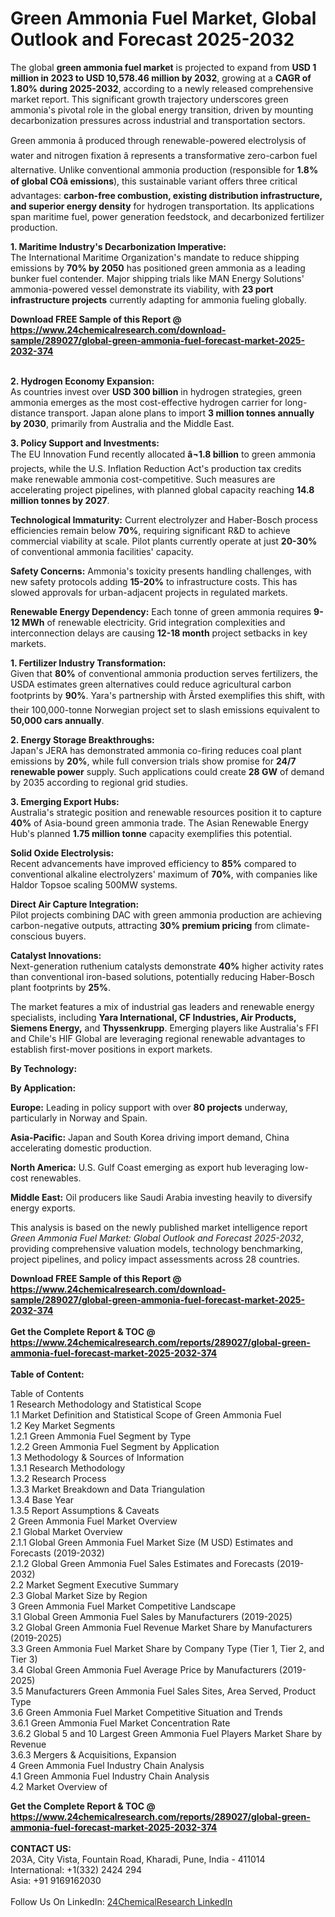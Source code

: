 <h1>Green Ammonia Fuel Market, Global Outlook and Forecast 2025-2032</h1><p>The global <strong>green ammonia fuel market</strong> is projected to expand from <strong>USD 1 million in 2023 to USD 10,578.46 million by 2032</strong>, growing at a <strong>CAGR of 1.80% during 2025-2032</strong>, according to a newly released comprehensive market report. This significant growth trajectory underscores green ammonia's pivotal role in the global energy transition, driven by mounting decarbonization pressures across industrial and transportation sectors.</p><p>Green ammonia â produced through renewable-powered electrolysis of water and nitrogen fixation â represents a transformative zero-carbon fuel alternative. Unlike conventional ammonia production (responsible for <strong>1.8% of global COâ emissions</strong>), this sustainable variant offers three critical advantages: <strong>carbon-free combustion, existing distribution infrastructure, and superior energy density</strong> for hydrogen transportation. Its applications span maritime fuel, power generation feedstock, and decarbonized fertilizer production.</p><p><strong>1. Maritime Industry's Decarbonization Imperative:</strong><br>
The International Maritime Organization's mandate to reduce shipping emissions by <strong>70% by 2050</strong> has positioned green ammonia as a leading bunker fuel contender. Major shipping trials like MAN Energy Solutions' ammonia-powered vessel demonstrate its viability, with <strong>23 port infrastructure projects</strong> currently adapting for ammonia fueling globally.</p><div><b>Download FREE Sample of this Report @ 
            <a href="https://www.24chemicalresearch.com/download-sample/289027/global-green-ammonia-fuel-forecast-market-2025-2032-374">
            https://www.24chemicalresearch.com/download-sample/289027/global-green-ammonia-fuel-forecast-market-2025-2032-374</a></b></div><br><p><strong>2. Hydrogen Economy Expansion:</strong><br>
As countries invest over <strong>USD 300 billion</strong> in hydrogen strategies, green ammonia emerges as the most cost-effective hydrogen carrier for long-distance transport. Japan alone plans to import <strong>3 million tonnes annually by 2030</strong>, primarily from Australia and the Middle East.</p><p><strong>3. Policy Support and Investments:</strong><br>
The EU Innovation Fund recently allocated <strong>â¬1.8 billion</strong> to green ammonia projects, while the U.S. Inflation Reduction Act's production tax credits make renewable ammonia cost-competitive. Such measures are accelerating project pipelines, with planned global capacity reaching <strong>14.8 million tonnes by 2027</strong>.</p><p><strong>Technological Immaturity:</strong> Current electrolyzer and Haber-Bosch process efficiencies remain below <strong>70%</strong>, requiring significant R&amp;D to achieve commercial viability at scale. Pilot plants currently operate at just <strong>20-30%</strong> of conventional ammonia facilities' capacity.</p><p><strong>Safety Concerns:</strong> Ammonia's toxicity presents handling challenges, with new safety protocols adding <strong>15-20%</strong> to infrastructure costs. This has slowed approvals for urban-adjacent projects in regulated markets.</p><p><strong>Renewable Energy Dependency:</strong> Each tonne of green ammonia requires <strong>9-12 MWh</strong> of renewable electricity. Grid integration complexities and interconnection delays are causing <strong>12-18 month</strong> project setbacks in key markets.</p><p><strong>1. Fertilizer Industry Transformation:</strong><br>
Given that <strong>80%</strong> of conventional ammonia production serves fertilizers, the USDA estimates green alternatives could reduce agricultural carbon footprints by <strong>90%</strong>. Yara's partnership with Ãrsted exemplifies this shift, with their 100,000-tonne Norwegian project set to slash emissions equivalent to <strong>50,000 cars annually</strong>.</p><p><strong>2. Energy Storage Breakthroughs:</strong><br>
Japan's JERA has demonstrated ammonia co-firing reduces coal plant emissions by <strong>20%</strong>, while full conversion trials show promise for <strong>24/7 renewable power</strong> supply. Such applications could create <strong>28 GW</strong> of demand by 2035 according to regional grid studies.</p><p><strong>3. Emerging Export Hubs:</strong><br>
Australia's strategic position and renewable resources position it to capture <strong>40%</strong> of Asia-bound green ammonia trade. The Asian Renewable Energy Hub's planned <strong>1.75 million tonne</strong> capacity exemplifies this potential.</p><p><strong>Solid Oxide Electrolysis:</strong><br>
	Recent advancements have improved efficiency to <strong>85%</strong> compared to conventional alkaline electrolyzers' maximum of <strong>70%</strong>, with companies like Haldor Topsoe scaling 500MW systems.</p><p><strong>Direct Air Capture Integration:</strong><br>
	Pilot projects combining DAC with green ammonia production are achieving carbon-negative outputs, attracting <strong>30% premium pricing</strong> from climate-conscious buyers.</p><p><strong>Catalyst Innovations:</strong><br>
	Next-generation ruthenium catalysts demonstrate <strong>40%</strong> higher activity rates than conventional iron-based solutions, potentially reducing Haber-Bosch plant footprints by <strong>25%</strong>.</p><p>The market features a mix of industrial gas leaders and renewable energy specialists, including <strong>Yara International, CF Industries, Air Products, Siemens Energy,</strong> and <strong>Thyssenkrupp</strong>. Emerging players like Australia's FFI and Chile's HIF Global are leveraging regional renewable advantages to establish first-mover positions in export markets.</p><p><strong>By Technology:</strong></p><p><strong>By Application:</strong></p><p><strong>Europe:</strong> Leading in policy support with over <strong>80 projects</strong> underway, particularly in Norway and Spain.</p><p><strong>Asia-Pacific:</strong> Japan and South Korea driving import demand, China accelerating domestic production.</p><p><strong>North America:</strong> U.S. Gulf Coast emerging as export hub leveraging low-cost renewables.</p><p><strong>Middle East:</strong> Oil producers like Saudi Arabia investing heavily to diversify energy exports.</p><p>This analysis is based on the newly published market intelligence report <em>Green Ammonia Fuel Market: Global Outlook and Forecast 2025-2032</em>, providing comprehensive valuation models, technology benchmarking, project pipelines, and policy impact assessments across 28 countries.</p><div><b>Download FREE Sample of this Report @ 
            <a href="https://www.24chemicalresearch.com/download-sample/289027/global-green-ammonia-fuel-forecast-market-2025-2032-374">
            https://www.24chemicalresearch.com/download-sample/289027/global-green-ammonia-fuel-forecast-market-2025-2032-374</a></b></div><br><div><b>Get the Complete Report & TOC @ 
            <a href="https://www.24chemicalresearch.com/reports/289027/global-green-ammonia-fuel-forecast-market-2025-2032-374">
            https://www.24chemicalresearch.com/reports/289027/global-green-ammonia-fuel-forecast-market-2025-2032-374</a></b></div><br>
            <b>Table of Content:</b><p>Table of Contents<br />
1 Research Methodology and Statistical Scope<br />
1.1 Market Definition and Statistical Scope of Green Ammonia Fuel<br />
1.2 Key Market Segments<br />
1.2.1 Green Ammonia Fuel Segment by Type<br />
1.2.2 Green Ammonia Fuel Segment by Application<br />
1.3 Methodology & Sources of Information<br />
1.3.1 Research Methodology<br />
1.3.2 Research Process<br />
1.3.3 Market Breakdown and Data Triangulation<br />
1.3.4 Base Year<br />
1.3.5 Report Assumptions & Caveats<br />
2 Green Ammonia Fuel Market Overview<br />
2.1 Global Market Overview<br />
2.1.1 Global Green Ammonia Fuel Market Size (M USD) Estimates and Forecasts (2019-2032)<br />
2.1.2 Global Green Ammonia Fuel Sales Estimates and Forecasts (2019-2032)<br />
2.2 Market Segment Executive Summary<br />
2.3 Global Market Size by Region<br />
3 Green Ammonia Fuel Market Competitive Landscape<br />
3.1 Global Green Ammonia Fuel Sales by Manufacturers (2019-2025)<br />
3.2 Global Green Ammonia Fuel Revenue Market Share by Manufacturers (2019-2025)<br />
3.3 Green Ammonia Fuel Market Share by Company Type (Tier 1, Tier 2, and Tier 3)<br />
3.4 Global Green Ammonia Fuel Average Price by Manufacturers (2019-2025)<br />
3.5 Manufacturers Green Ammonia Fuel Sales Sites, Area Served, Product Type<br />
3.6 Green Ammonia Fuel Market Competitive Situation and Trends<br />
3.6.1 Green Ammonia Fuel Market Concentration Rate<br />
3.6.2 Global 5 and 10 Largest Green Ammonia Fuel Players Market Share by Revenue<br />
3.6.3 Mergers & Acquisitions, Expansion<br />
4 Green Ammonia Fuel Industry Chain Analysis<br />
4.1 Green Ammonia Fuel Industry Chain Analysis<br />
4.2 Market Overview of</p><div><b>Get the Complete Report & TOC @ 
            <a href="https://www.24chemicalresearch.com/reports/289027/global-green-ammonia-fuel-forecast-market-2025-2032-374">
            https://www.24chemicalresearch.com/reports/289027/global-green-ammonia-fuel-forecast-market-2025-2032-374</a></b></div><br><b>CONTACT US:</b><br>
            203A, City Vista, Fountain Road, Kharadi, Pune, India - 411014<br>
            International: +1(332) 2424 294<br>
            Asia: +91 9169162030 <br><br>
            Follow Us On LinkedIn: <a href="https://www.linkedin.com/company/24chemicalresearch/">24ChemicalResearch LinkedIn</a>